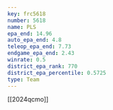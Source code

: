 ```yaml
---
key: frc5618
number: 5618
name: PLS
epa_end: 14.96
auto_epa_end: 4.8
teleop_epa_end: 7.73
endgame_epa_end: 2.43
winrate: 0.5
district_epa_rank: 770
district_epa_percentile: 0.5725
type: Team
---
```

[[2024qcmo]]
